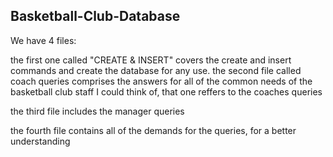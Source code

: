 ## Basketball-Club-Database

We have 4 files:

the first one called "CREATE & INSERT" covers the create and insert commands and create the database for any use.
the second file called coach queries comprises the answers for all of the common needs of the basketball club staff I could think of, that one reffers to the coaches queries

the third file includes the manager queries

the fourth file contains all of the demands for the queries, for a better understanding


